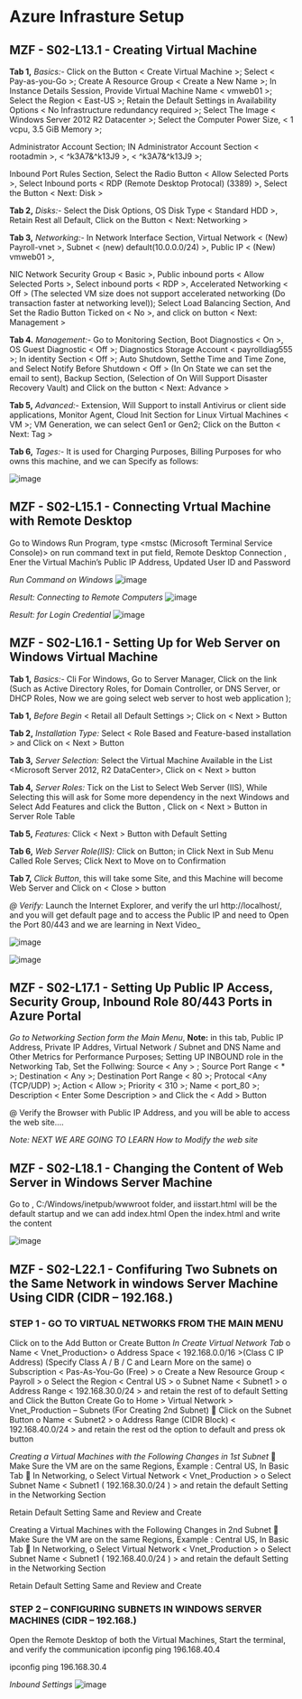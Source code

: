 # Azure Infrasture Setup

## MZF - S02-L13.1 - Creating Virtual Machine ##

  **Tab 1,** _Basics:-_ 
   Click on the Button < Create Virtual Machine >; 
   Select < Pay-as-you-Go >; 
   Create A Resource Group < Create a New Name >; 
  In Instance Details Session, 
   Provide Virtual Machine Name < vmweb01 >; 
   Select the Region < East-US >; 
   Retain the Default Settings in Availability Options < No Infrastructure redundancy required >; 
   Select The Image < Windows Server 2012 R2 Datacenter >; 
   Select the Computer Power Size, < 1 vcpu, 3.5 GiB Memory >; 
   
   Administrator Account Section; 
    IN Administrator Account Section < rootadmin >, < ^k3A7&^k13J9 >, < ^k3A7&^k13J9 >; 
    
   Inbound Port Rules Section, 
    Select the Radio Button  < Allow Selected Ports >, 
    Select Inbound ports < RDP (Remote Desktop Protocal) (3389) >, 
    Select the Button < Next: Disk >

  **Tab 2,** _Disks:-_ 
  Select the Disk Options, OS Disk Type < Standard HDD >, 
  Retain Rest all Default, Click on the Button < Next: Networking >

  **Tab 3,** _Networking:-_ 
   In Network Interface Section, 
    Virtual Network < (New) Payroll-vnet >, 
    Subnet < (new) default(10.0.0.0/24) >, 
    Public IP < (New) vmweb01 >,  
  
  NIC Network Security Group < Basic >, 
   Public inbound ports < Allow Selected Ports >, 
   Select inbound ports < RDP >, 
   Accelerated Networking < Off > (The selected VM size does not support accelerated networking (Do transaction faster at networking level)); 
   Select Load Balancing Section, And Set the Radio Button Ticked on < No >, and 
   click on button < Next: Management >

  **Tab 4.** _Management:-_ 
  Go to Monitoring Section, Boot Diagnostics < On >, 
   OS Guest Diagnostic < Off >; 
   Diagnostics Storage Account < payrolldiag555 >; 
   In identity Section < Off >; 
   Auto Shutdown, Setthe Time and Time Zone, and Select Notify Before Shutdown < Off > 
   (In On State we can set the email to sent), 
   Backup Section, (Selection of On Will Support Disaster Recovery Vault) and 
   Click on the button < Next: Advance >

  **Tab 5,** _Advanced:-_ 
  Extension, Will Support to install Antivirus or client side applications, Monitor Agent, Cloud Init Section for Linux Virtual Machines < VM >; 
  VM Generation, we can select Gen1 or Gen2; 
  Click on the Button < Next: Tag >

  **Tab 6,** _Tages:-_ 
  It is used for Charging Purposes, Billing Purposes for who owns this machine, and we can Specify as follows:

 ![image](https://user-images.githubusercontent.com/111234771/196573877-759927f6-ed3d-4ef4-80ae-26f06a9b2e6f.png)

 ## MZF - S02-L15.1 - Connecting Vrtual Machine with Remote Desktop ##

  Go to Windows Run Program, type <mstsc (Microsoft Terminal Service Console)> on run command text in put field, Remote Desktop Connection , Ener the Virtual Machin’s  Public IP Address, Updated User ID and Password
 
 _Run Command on Windows_
 ![image](https://user-images.githubusercontent.com/111234771/196572683-97c9736a-33e1-4c92-b7da-4218eecd7b7b.png)
 
 _Result: Connecting to Remote Computers_
 ![image](https://user-images.githubusercontent.com/111234771/196572743-7332f1fa-6a44-485e-a365-36dbd79a6b0d.png)

 _Result: for Login Credential_
 ![image](https://user-images.githubusercontent.com/111234771/196572848-87501e31-28b3-46e3-8e82-193e53c54d7f.png)

 ## MZF - S02-L16.1 - Setting Up for Web Server on Windows Virtual Machine ##

  **Tab 1,** _Basics:-_ Cli
For Windows, Go to Server Manager, Click on the link <Add roles and features> (Such as Active Directory Roles, for Domain Controller, or DNS Server, or DHCP Roles, Now we are going select web server to host web application ); 

 **Tab 1,** _Before Begin_ < Retail all Default Settings >; Click on < Next > Button

 **Tab 2,** _Installation Type:_ Select < Role Based and Feature-based installation > and Click on < Next > Button 

 **Tab 3,** _Server Selection:_ Select the Virtual Machine Available in the List <Microsoft Server 2012, R2 DataCenter>, Click on < Next > button

 **Tab 4,** _Server Roles:_ Tick on the List to Select Web Server (IIS), While Selecting this will ask for Some more dependency in the next Windows and Select Add Features and click the Button <Add Features>,  Click on < Next  > Button in Server Role Table
 
 **Tab 5,** _Features:_ Click < Next > Button with Default Setting

 **Tab 6,** _Web Server Role(IIS):_ Click on <Next> Button; in Click Next in Sub Menu Called Role Serves; Click Next to Move on to Confirmation

 **Tab 7,** _Click <Install> Button_, this will take some Site, and this Machine will become Web Server and Click on < Close > button

_@ Verify:_ Launch the Internet Explorer, and verify the url http://localhost/, and you will get default page and to access the Public IP and need to Open the Port 80/443 and we are learning in Next Video_

 
 
![image](https://user-images.githubusercontent.com/111234771/196573721-fe275b46-6613-442e-9483-2b02fa13d5d0.png)

![image](https://user-images.githubusercontent.com/111234771/196573743-32e8c5a7-8264-4fda-834d-64b8f9871299.png)


 
 ## MZF - S02-L17.1 - Setting Up Public IP Access, Security Group, Inbound Role 80/443 Ports in Azure Portal ##

  _Go to Networking Section form the Main Menu_, 
 **Note:** in this tab, Public IP Address, Private IP Addres, Virtual Network / Subnet and DNS Name and Other Metrics for Performance Purposes;
Setting UP INBOUND role in the Networking Tab, Set the Follwing:
Source < Any > ; Source Port Range < * >; Destination < Any >; Destination Port Range < 80 >; Protocal <Any (TCP/UDP) >; Action < Allow >; Priority < 310 >; Name < port_80 >; Description < Enter Some Description > and Click the < Add > Button

@ Verify the Browser with Public IP Address, and you will be able to access the web site….

 _Note: NEXT WE ARE GOING TO LEARN How to Modify the web site_

 
 ## MZF - S02-L18.1 - Changing the Content of Web Server in Windows Server Machine ##

  Go to , C:/Windows/inetpub/wwwroot folder, and iisstart.html will be the default startup and we can add index.html
Open the index.html and write the content

 
 ![image](https://user-images.githubusercontent.com/111234771/196574681-4d872e8d-d49d-441e-997b-4be0c267b46d.png)

 
  ## MZF - S02-L22.1 - Confifuring Two Subnets on the Same Network in windows Server Machine Using CIDR (CIDR – 192.168.) ##
  ### STEP 1 - GO TO VIRTUAL NETWORKS FROM THE MAIN MENU ###
   Click on to the Add Button or Create Button
   _In Create Virtual Network Tab_
   o	Name < Vnet_Production>
   o	Address Space < 192.168.0.0/16 >(Class C IP Address)  (Specify Class A / B / C and Learn More on the same)
   o	Subscription < Pas-As-You-Go (Free) >
   o	Create a New Resource Group <  Payroll >
   o	Select the Region <  Central US >
   o	Subnet Name < Subnet1 >
   o	Address Range < 192.168.30.0/24 > and retain the rest of to default Setting and Click the Button Create
   Go to Home > Virtual Network > Vnet_Production – Subnets (For Creating 2nd Subnet)
   	Click on the Subnet Button
   o	Name < Subnet2 >
   o	Address Range (CIDR Block) < 192.168.40.0/24 > and retain the rest od the option to default and press ok button

   _Creating a Virtual Machines with the Following Changes in 1st Subnet_
   	Make Sure the VM are on the same Regions, Example : Central US, In Basic Tab
   	In Networking, 
   o	Select Virtual Network < Vnet_Production >
   o	Select Subnet Name < Subnet1 ( 192.168.30.0/24 ) > and retain the default Setting in the Networking Section

   Retain Default Setting Same and Review and Create

   Creating a Virtual Machines with the Following Changes in 2nd Subnet
   	Make Sure the VM are on the same Regions, Example : Central US, In Basic Tab
   	In Networking, 
   o	Select Virtual Network < Vnet_Production >
   o	Select Subnet Name < Subnet1 ( 192.168.40.0/24 ) > and retain the default Setting in the Networking Section

   Retain Default Setting Same and Review and Create
 
   ### STEP 2 – CONFIGURING SUBNETS IN WINDOWS SERVER MACHINES (CIDR – 192.168.) ###
   Open the Remote Desktop of both the Virtual Machines, Start the terminal, and verify the communication
   ipconfig
   ping 196.168.40.4

   ipconfig
   ping 196.168.30.4

 _Inbound Settings_
 ![image](https://user-images.githubusercontent.com/111234771/196624334-6522e899-d83f-457a-aa84-efc3d118bb57.png)

 
